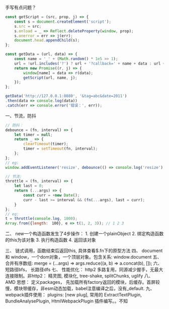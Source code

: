 手写有点问题？

``` javascript
const getScript = (src, prop, j) => {
    const s = document.createElement('script');
    s.src = src;
    s.onload = _ => Reflect.deleteProperty(window, prop);
    s.onerror = err => j(err);
    document.head.appendChild(s);
};

const getData = (url, data) => {
    const name = '_' + (Math.random() * 1e5 >> 1);
    url = !url.includes('?') ? url + '?callback=' + name + data : url + '&callback=' + name + data;
    return new Promise((r, j) => {
        window[name] = data => r(data);
        getScript(url, name, j);
    });
};

getData('http://127.0.0.1:8080', '&tag=abc&date=2011')
.then(data => console.log(data))
.catch(err => console.error('错误：', err));
```

一、节流，防抖
``` javascript
// 防抖：
debounce = (fn, interval) => {
    let timer = null;
    return _ => {
        clearTimeout(timer);
        timer = setTimeout(fn, interval);
    };
};
// eg:
window.addEventListener('resize', debounce(() => console.log('resize'), 500));

// 节流:
throttle = (fn, interval) => {
    let last = 0;
    return (...args) => {
        const curr = +new Date();
        curr - last >= interval && (fn(...args), last = curr);
    }
};
// eg:
t = throttle(console.log, 1000);
Array.from({length:　100}, e => t(1, 2, 3)); // 1 2 3
```

二、 new一个构造函数发生了4步操作：
    1. 创建一个plainObject
    2. 绑定构造函数的this为该对象
    3. 执行构造函数
    4. 返回该对象

三、 链式调用，函数结束后返回this, 具体查看$.fn下的原型方法
四、 document 和 window，一个dom对象，一个顶层对象。包含关系: window.document
五、 合并有序数组: merge = (...args) => args.reduce((a, b) => a.concat(b), []);
六、 短路径bfs， 长路径dfs
七、 性能优化： http2 多路复用，同源减少握手，无最大连接限制。非http2： 精灵图, 模块化, tree-shake, splitChunks, uglify
八、 AMD 思想： 定义packages， 先加载所有factory返回的模块，后缓存。首屏较慢，模块带缓存，非esm动态加载，babel注意编译之后，没有_default.
九、 webpack插件使用： plugins: [new plug], 常用的 ExtractTextPlugin, BundleAnalysePlugin, HtmlWebpackPlugin 插件编写。。不知
